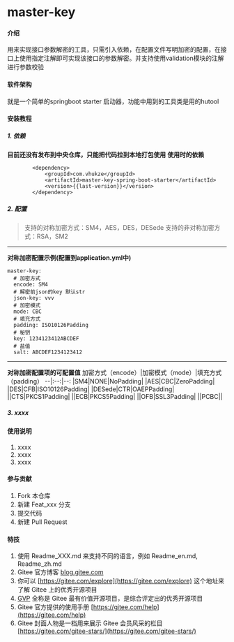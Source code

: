 # master-key

#### 介绍
用来实现接口参数解密的工具，只需引入依赖，在配置文件写明加密的配置，在接口上使用指定注解即可实现该接口的参数解密。并支持使用validation模块的注解进行参数校验

#### 软件架构
就是一个简单的springboot starter 启动器，功能中用到的工具类是用的hutool


#### 安装教程

##### 1.  依赖
**目前还没有发布到中央仓库，只能把代码拉到本地打包使用**
**使用时的依赖**
```
        <dependency>
            <groupId>com.vhukze</groupId>
            <artifactId>master-key-spring-boot-starter</artifactId>
            <version>{{last-version}}</version>
        </dependency>
```
##### 2.  配置
>支持的对称加密方式：SM4，AES，DES，DESede
>支持的非对称加密方式：RSA，SM2
---
**对称加密配置示例(配置到application.yml中)**
```
master-key:
  # 加密方式
  encode: SM4
  # 解密前json的key 默认str
  json-key: vvv
  # 加密模式
  mode: CBC
  # 填充方式
  padding: ISO10126Padding
  # 秘钥
  key: 1234123412ABCDEF
  # 盐值
  salt: ABCDEF1234123412
```
---
**对称加密配置项的可配置值**
加密方式（encode）|加密模式（mode）|填充方式（padding）
--|:--:|--:
|SM4|NONE|NoPadding|
|AES|CBC|ZeroPadding|
|DES|CFB|ISO10126Padding|
|DESede|CTR|OAEPPadding|
||CTS|PKCS1Padding|
||ECB|PKCS5Padding|
||OFB|SSL3Padding|
||PCBC||

##### 3.  xxxx

#### 使用说明

1.  xxxx
2.  xxxx
3.  xxxx

#### 参与贡献

1.  Fork 本仓库
2.  新建 Feat_xxx 分支
3.  提交代码
4.  新建 Pull Request


#### 特技

1.  使用 Readme\_XXX.md 来支持不同的语言，例如 Readme\_en.md, Readme\_zh.md
2.  Gitee 官方博客 [blog.gitee.com](https://blog.gitee.com)
3.  你可以 [https://gitee.com/explore](https://gitee.com/explore) 这个地址来了解 Gitee 上的优秀开源项目
4.  [GVP](https://gitee.com/gvp) 全称是 Gitee 最有价值开源项目，是综合评定出的优秀开源项目
5.  Gitee 官方提供的使用手册 [https://gitee.com/help](https://gitee.com/help)
6.  Gitee 封面人物是一档用来展示 Gitee 会员风采的栏目 [https://gitee.com/gitee-stars/](https://gitee.com/gitee-stars/)
